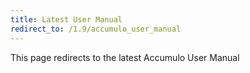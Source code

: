 ```yaml
---
title: Latest User Manual
redirect_to: /1.9/accumulo_user_manual
---
```


This page redirects to the latest Accumulo User Manual
